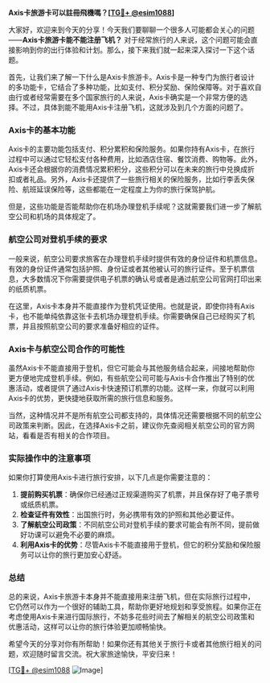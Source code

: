 **Axis卡旅游卡可以註冊飛機嗎？[[TG💪+ @esim1088](https://t.me/s/esim1088)]**

大家好，欢迎来到今天的分享！今天我们要聊聊一个很多人可能都会关心的问题——**Axis卡旅游卡能不能注册飞机？** 对于经常旅行的人来说，这个问题可能会直接影响到你的出行体验和计划。那么，接下来我们就一起来深入探讨一下这个话题。

首先，让我们来了解一下什么是Axis卡旅游卡。Axis卡是一种专门为旅行者设计的多功能卡，它结合了多种功能，比如支付、积分奖励、保险保障等。对于喜欢自由行或者经常需要在多个国家旅行的人来说，Axis卡确实是一个非常方便的选择。不过，具体到能不能用Axis卡注册飞机，这就涉及到几个方面的问题了。

### Axis卡的基本功能

Axis卡的主要功能包括支付、积分累积和保险服务。如果你持有Axis卡，在旅行过程中可以通过它轻松支付各种费用，比如酒店住宿、餐饮消费、购物等。此外，Axis卡还会根据你的消费情况累积积分，这些积分可以在未来的旅行中兑换成折扣或者礼品。另外，Axis卡还提供了一些旅行相关的保险服务，比如行李丢失保险、航班延误保险等，这些都能在一定程度上为你的旅行保驾护航。

但是，这些功能是否能帮助你在机场办理登机手续呢？这就需要我们进一步了解航空公司和机场的具体规定了。

### 航空公司对登机手续的要求

一般来说，航空公司要求旅客在办理登机手续时提供有效的身份证件和机票信息。有效的身份证件通常包括护照、身份证或者其他被认可的旅行证件。至于机票信息，大多数情况下你需要提供电子机票的确认号或者是通过航空公司官网打印出来的纸质机票。

在这里，Axis卡本身并不能直接作为登机凭证使用。也就是说，即使你持有Axis卡，也不能单纯依靠这张卡去机场办理登机手续。你需要确保自己已经购买了机票，并且按照航空公司的要求准备好相应的证件。

### Axis卡与航空公司合作的可能性

虽然Axis卡不能直接用于登机，但它可能会与其他服务结合起来，间接地帮助你更方便地完成登机手续。例如，有些航空公司可能与Axis卡合作推出了特别的优惠活动，或者提供了通过Axis卡快速预订机票的功能。这样一来，你就可以利用Axis卡的优势，更快捷地获取所需的旅行信息和服务。

当然，这种情况并不是所有航空公司都支持的，具体情况还需要根据不同的航空公司政策来判断。因此，在选择Axis卡之前，建议你先查阅相关航空公司的官方网站，看看是否有相关的合作项目。

### 实际操作中的注意事项

如果你打算使用Axis卡进行旅行安排，以下几点是你需要注意的：

1. **提前购买机票**：确保你已经通过正规渠道购买了机票，并且保存好了电子票号或纸质机票。
2. **检查证件有效性**：出国旅行时，务必携带有效的护照和其他必要证件。
3. **了解航空公司政策**：不同航空公司对登机手续的要求可能会有所不同，提前做好功课可以避免不必要的麻烦。
4. **利用Axis卡的优势**：尽管Axis卡不能直接用于登机，但它的积分奖励和保险服务可以让你的旅行更加安心舒适。

### 总结

总的来说，Axis卡旅游卡本身并不能直接用来注册飞机，但在实际旅行过程中，它仍然可以作为一个很好的辅助工具，帮助你更好地规划和享受旅程。如果你正在考虑使用Axis卡来进行国际旅行，不妨多花些时间去了解相关的航空公司政策和优惠活动，这样可以让你的旅行体验更加顺畅愉快。

希望今天的分享对你有所帮助！如果你还有其他关于旅行卡或者其他旅行相关的问题，欢迎随时留言交流。祝大家旅途愉快，平安归来！

[[TG💪+ @esim1088](https://t.me/s/esim1088) ![Image](https://i.postimg.cc/4NQfJmqS/Snipaste-2025-05-13-00-14-12.png)]